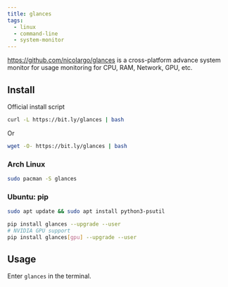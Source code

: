 ```yaml
---
title: glances
tags:
  - linux
  - command-line
  - system-monitor
---
```


https://github.com/nicolargo/glances is a cross-platform advance system monitor for usage monitoring for CPU, RAM, Network, GPU, etc.

## Install

Official install script

```sh
curl -L https://bit.ly/glances | bash
```

Or

```sh
wget -O- https://bit.ly/glances | bash
```

### Arch Linux

```sh
sudo pacman -S glances
```

### Ubuntu: pip

```sh
sudo apt update && sudo apt install python3-psutil

pip install glances --upgrade --user
# NVIDIA GPU support
pip install glances[gpu] --upgrade --user
```

## Usage

Enter `glances` in the terminal.
